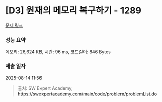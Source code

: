 # [D3] 원재의 메모리 복구하기 - 1289 

[문제 링크](https://swexpertacademy.com/main/code/problem/problemDetail.do?contestProbId=AV19AcoKI9sCFAZN) 

### 성능 요약

메모리: 26,624 KB, 시간: 96 ms, 코드길이: 846 Bytes

### 제출 일자

2025-08-14 11:56



> 출처: SW Expert Academy, https://swexpertacademy.com/main/code/problem/problemList.do